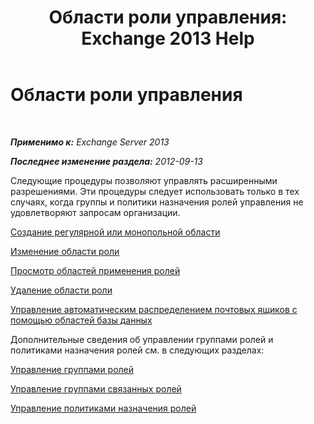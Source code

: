 ﻿---
title: 'Области роли управления: Exchange 2013 Help'
TOCTitle: Области роли управления
ms:assetid: f8f5b205-dd47-4fc3-8322-3fa115ae475a
ms:mtpsurl: https://technet.microsoft.com/ru-ru/library/Dd351270(v=EXCHG.150)
ms:contentKeyID: 50489489
ms.date: 05/22/2018
mtps_version: v=EXCHG.150
ms.translationtype: MT
---

# Области роли управления

 

_**Применимо к:** Exchange Server 2013_

_**Последнее изменение раздела:** 2012-09-13_

Следующие процедуры позволяют управлять расширенными разрешениями. Эти процедуры следует использовать только в тех случаях, когда группы и политики назначения ролей управления не удовлетворяют запросам организации.

[Создание регулярной или монопольной области](create-a-regular-or-exclusive-scope-exchange-2013-help.md)

[Изменение области роли](change-a-role-scope-exchange-2013-help.md)

[Просмотр областей применения ролей](view-role-scopes-exchange-2013-help.md)

[Удаление области роли](remove-a-role-scope-exchange-2013-help.md)

[Управление автоматическим распределением почтовых ящиков с помощью областей базы данных](control-automatic-mailbox-distribution-using-database-scopes-exchange-2013-help.md)

Дополнительные сведения об управлении группами ролей и политиками назначения ролей см. в следующих разделах:

[Управление группами ролей](manage-role-groups-exchange-2013-help.md)

[Управление группами связанных ролей](manage-linked-role-groups-exchange-2013-help.md)

[Управление политиками назначения ролей](manage-role-assignment-policies-exchange-2013-help.md)

